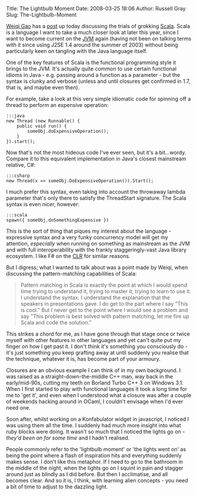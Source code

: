 Title: The Lightbulb Moment
Date: 2008-03-25 18:06
Author: Russell Gray
Slug: The-Lightbulb-Moment

[Weiqi Gao][1] has a
[post][2]
up today discussing the trials of grokking
[Scala][3]. Scala is a language I want to take
a much closer look at later this year, since I want to become current on
the [JVM][4] again
(having not been on talking terms with it since using J2SE 1.4 around
the summer of 2003) without being particularly keen on tangling with the
Java language itself.

One of the key features of Scala is the functional programming style it
brings to the JVM. It's actually quite common to use certain functional
idioms in Java - e.g. passing around a function as a parameter - but the
syntax is clunky and verbose (unless and until closures get confirmed in
1.7, that is, and maybe even then).

For example, take a look at this very simple idiomatic code for spinning
off a thread to perform an expensive operation:

    :::java
    new Thread (new Runnable() {
        public void run() {
            someObj.doExpensiveOperation();
        }
    }).start();

Now that's not the most hideous code I've ever seen, but it's a
bit...wordy. Compare it to this equivalent implementation in Java's
closest mainstream relative, C#:

    :::csharp
    new Thread(x => someObj.DoExpensiveOperation()).Start();

I much prefer this syntax, even taking into account the throwaway lambda
parameter that's only there to satisfy the ThreadStart signature. The
Scala syntax is even nicer, however:

    :::scala
    spawn({ someObj.doSomethingExpensive })

This is the sort of thing that piques my interest about the language -
expressive syntax and a very funky concurrency model will get my
attention, *especially* when running on something as mainstream as the
JVM and with full interoperability with the frankly staggeringly-vast
Java library ecosystem. I like F# on the
[CLR][5] for similar
reasons.

But I digress; what I wanted to talk about was a point made by Weiqi,
when discussing the pattern-matching capabilities of Scala:

> Pattern matching in Scala is exactly the point at which I would spend
> time trying to understand it, trying to master it, trying to learn to
> use it. I understand the syntax. I understand the explanation that the
> speakers in presentations gave. I do get to the part where I say "This
> is cool." But I never get to the point where I would see a problem and
> say "This problem is best solved with pattern matching, let me fire up
> Scala and code the solution."

This strikes a chord for me, as I have gone through that stage once or
twice myself with other features in other languages and yet can't quite
put my finger on how I get past it. I don't think it's something you
consciously do - it's just something you keep grafting away at until
suddenly you realise that the technique, whatever it is, has become part
of your armoury.

Closures are an obvious example I can think of in my own background. I
was raised as a straight-down-the-middle C++ man, way back in the
early/mid-90s, cutting my teeth on Borland Turbo C++ 3 on Windows 3.1.
When I first started to play with functional languages it took a long
time for me to 'get it', and even when I understood what a closure was
after a couple of weekends hacking around in OCaml, I couldn't envisage
when I'd ever need one.

Soon after, whilst working on a Konfabulator widget in javascript, I
noticed I was using them all the time. I suddenly had much more insight
into what ruby blocks were doing. It wasn't so much that I noticed the
lights go on - *they'd been on for some time* and I hadn't realised.

People commonly refer to the 'lightbulb moment' or 'the lights went on'
as being the point where a flash of inspiration hits and everything
suddenly makes sense. I don't like this metaphor. If I need to go to the
bathroom in the middle of the night, when the lights go on I squint in
pain and stagger around just as blindly as I did before. But then I
acclimatise, and all becomes clear. And so it is, I think, with learning
alien concepts - you need a bit of time to adjust to the dazzling light.


[1]: http://www.weiqigao.com/blog/
[2]: http://www.weiqigao.com/blog/2008/03/24/scala_still_uncomfortable_after_five_years.html
[3]: http://www.scala-lang.org/
[4]: http://en.wikipedia.org/wiki/Java_Virtual_Machine
[5]: http://en.wikipedia.org/wiki/Common_Language_Runtime